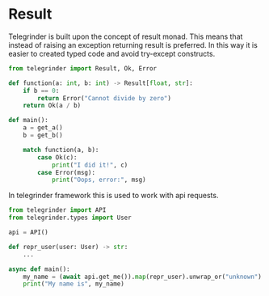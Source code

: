 # Result

Telegrinder is built upon the concept of result monad. This means that instead of raising an exception returning result is preferred. In this way it is easier to created typed code and avoid try-except constructs.

```python
from telegrinder import Result, Ok, Error

def function(a: int, b: int) -> Result[float, str]:
    if b == 0:
        return Error("Cannot divide by zero")
    return Ok(a / b)

def main():
    a = get_a()
    b = get_b()

    match function(a, b):
        case Ok(c):
            print("I did it!", c)
        case Error(msg):
            print("Oops, error:", msg)
```

In telegrinder framework this is used to work with api requests.

```python
from telegrinder import API
from telegrinder.types import User

api = API()

def repr_user(user: User) -> str:
    ...

async def main():
    my_name = (await api.get_me()).map(repr_user).unwrap_or("unknown")
    print("My name is", my_name)
```
